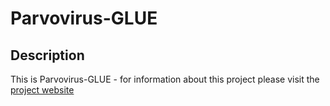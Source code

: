# Parvovirus-GLUE

## Description

This is Parvovirus-GLUE - for information about this project please visit the
[project website](https://giffordlabcvr.github.io/Parvovirus-GLUE/) 